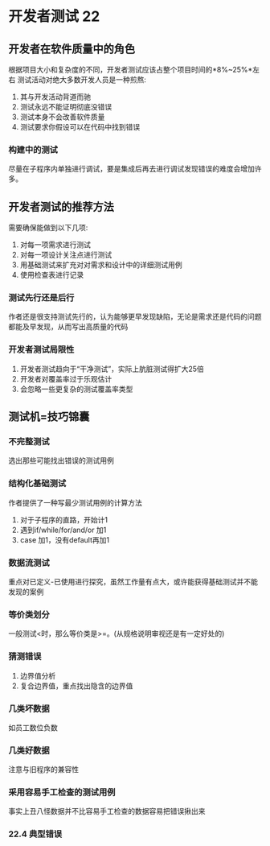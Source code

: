 # 开发者测试 22

## 开发者在软件质量中的角色
根据项目大小和复杂度的不同，开发者测试应该占整个项目时间的*8%~25%*左右
测试活动对绝大多数开发人员是一种煎熬:

1. 其与开发活动背道而驰
2. 测试永远不能证明彻底没错误
3. 测试本身不会改善软件质量
4. 测试要求你假设可以在代码中找到错误

### 构建中的测试
尽量在子程序内单独进行调试，要是集成后再去进行调试发现错误的难度会增加许多。


## 开发者测试的推荐方法
需要确保能做到以下几项:

1. 对每一项需求进行测试
2. 对每一项设计关注点进行测试
3. 用基础测试来扩充对对需求和设计中的详细测试用例
4. 使用检查表进行记录

### 测试先行还是后行
作者还是很支持测试先行的，认为能够更早发现缺陷，无论是需求还是代码的问题都能及早发现，从而写出高质量的代码

### 开发者测试局限性
1. 开发者测试趋向于“干净测试”，实际上肮脏测试得扩大25倍
2. 开发者对覆盖率过于乐观估计
3. 会忽略一些更复杂的测试覆盖率类型


## 测试机=技巧锦囊

### 不完整测试
选出那些可能找出错误的测试用例

### 结构化基础测试
作者提供了一种写最少测试用例的计算方法

1. 对于子程序的直路，开始计1
2. 遇到if/while/for/and/or 加1
3. case 加1，没有default再加1


### 数据流测试
重点对已定义-已使用进行探究，虽然工作量有点大，或许能获得基础测试并不能发现的案例

### 等价类划分
一般测试<时，那么等价类是>=。(从规格说明审视还是有一定好处的)

### 猜测错误
  1. 边界值分析
  2. 复合边界值，重点找出隐含的边界值

### 几类坏数据
如员工数位负数

### 几类好数据
注意与旧程序的兼容性

### 采用容易手工检查的测试用例
事实上丑八怪数据并不比容易手工检查的数据容易把错误揪出来

### 22.4 典型错误

